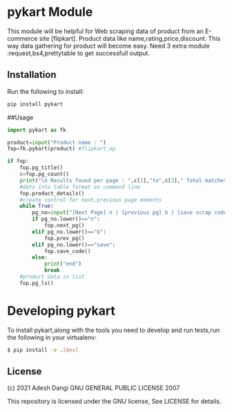 # pykart Module
  This module will be helpful for Web scraping data of product from an E-commerce site [flipkart].
  Product data like name,rating,price,discount.
  This way data gathering for product will become easy.
  Need 3 extra module :request,bs4,prettytable to get successfull output.

## Installation
Run the following to install:
```python
pip install pykart
```

##Usage
```python
import pykart as fk

product=input("Product name : ")
fop=fk.pykart(product) #flipkart_op

if fop:
    fop.pg_title()
    c=fop.pg_count()
    print("\n Results found per page : ",c[1],"to",c[3]," Total matches :",c[5])
    #data into table format on command line
    fop.product_details()
    #create control for next,previous page moments
    while True:
        pg_no=input("[Next Page] n | [previous pg] b | [save scrap code] save :")
        if pg_no.lower()=="n":
            fop.next_pg()
        elif pg_no.lower()=="b":
            fop.prev_pg()
        elif pg_no.lower()=="save":
            fop.save_code()
        else:
            print("end")
            break
    #product data in list
    fop.pg_ls()
```

# Developing pykart
To install pykart,along with the tools you need to develop and run tests,run the following in your virtualenv:
```bash
$ pip install -e .[dev]
```

## License
(c) 2021 Adesh Dangi
GNU GENERAL PUBLIC LICENSE 2007

This repository is licensed under the GNU license,
See LICENSE for details.
